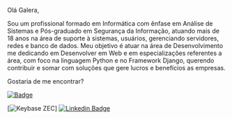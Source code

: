   Olá Galera,
  
  Sou um profissional formado em Informática com ênfase em Análise de Sistemas e Pós-graduado em Segurança da Informação, atuando mais de 18 anos na área de suporte à sistemas, usuários, gerenciando servidores, redes e banco de dados.
  Meu objetivo é atuar na área de Desenvolvimento me dedicando em Desenvolver em Web e em especializações referentes a área, com foco na linguagem Python e no Framework Django, querendo contribuir e somar com soluções que gere lucros e benefícios as empresas.

Gostaria de me encontrar?

[![Badge](https://img.shields.io/badge/Blog-Rocketseat-%237159c1?style=for-the-badge&logo=ghost)](https://cristiancamargo.netlify.app/)

[![Keybase ZEC](https://img.shields.io/keybase/zec/cristian?color=black&label=Portfolio&logo=teste&style=flat-square)]
[![Linkedin Badge](https://img.shields.io/badge/-LinkedIn-blue?style=flat-square&logo=Linkedin&logoColor=white&link=https://www.linkedin.com/in/cristian-camargo/)](https://www.linkedin.com/in/cristian-camargo/)
